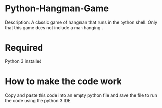 # Python-Hangman-Game

Description: A classic game of hangman that runs in the python shell. Only that this game does not include a man hanging .


# Required 
Python 3 installed 

# How to make the code work 
Copy and paste this code into an empty python file and save the file to run the code using the python 3 IDE

